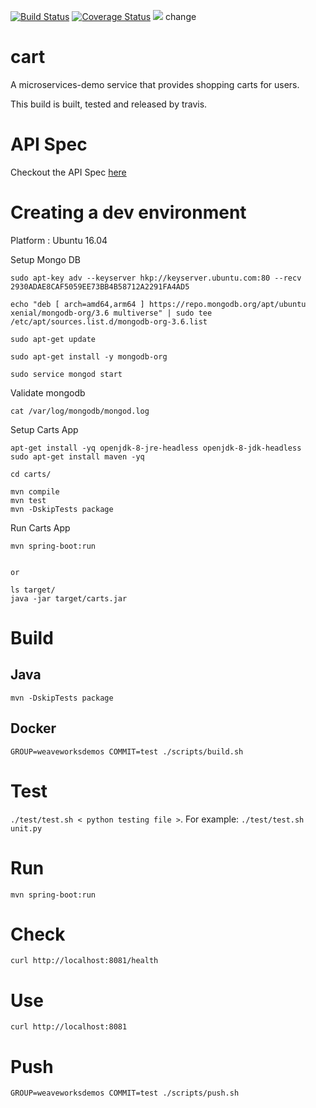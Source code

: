 [![Build Status](https://travis-ci.org/microservices-demo/carts.svg?branch=master)](https://travis-ci.org/microservices-demo/carts) [![Coverage Status](https://coveralls.io/repos/github/microservices-demo/carts/badge.svg?branch=master)](https://coveralls.io/github/microservices-demo/carts?branch=master)
[![](https://images.microbadger.com/badges/image/weaveworksdemos/cart.svg)](http://microbadger.com/images/weaveworksdemos/cart "Get your own image badge on microbadger.com")
change
# cart
A microservices-demo service that provides shopping carts for users.

This build is built, tested and released by travis.

# API Spec

Checkout the API Spec [here](http://microservices-demo.github.io/api/index?url=https://raw.githubusercontent.com/microservices-demo/carts/master/api-spec/cart.json)

# Creating a dev environment

Platform : Ubuntu 16.04  

Setup Mongo DB
```
sudo apt-key adv --keyserver hkp://keyserver.ubuntu.com:80 --recv 2930ADAE8CAF5059EE73BB4B58712A2291FA4AD5

echo "deb [ arch=amd64,arm64 ] https://repo.mongodb.org/apt/ubuntu xenial/mongodb-org/3.6 multiverse" | sudo tee /etc/apt/sources.list.d/mongodb-org-3.6.list

sudo apt-get update

sudo apt-get install -y mongodb-org

sudo service mongod start

```

Validate mongodb

```
cat /var/log/mongodb/mongod.log

```


Setup Carts App

```
apt-get install -yq openjdk-8-jre-headless openjdk-8-jdk-headless
sudo apt-get install maven -yq

cd carts/

mvn compile
mvn test
mvn -DskipTests package

```

Run Carts App

```
mvn spring-boot:run


or

ls target/
java -jar target/carts.jar

```


# Build


## Java

`mvn -DskipTests package`

## Docker

`GROUP=weaveworksdemos COMMIT=test ./scripts/build.sh`

# Test

`./test/test.sh < python testing file >`. For example: `./test/test.sh unit.py`

# Run

`mvn spring-boot:run`

# Check

`curl http://localhost:8081/health`

# Use

`curl http://localhost:8081`

# Push

`GROUP=weaveworksdemos COMMIT=test ./scripts/push.sh`
